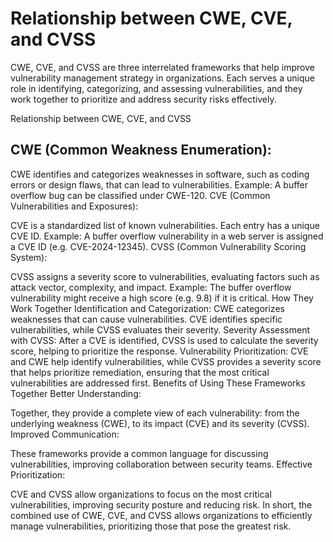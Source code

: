 # Relationship between CWE, CVE, and CVSS

CWE, CVE, and CVSS are three interrelated frameworks that help improve vulnerability management strategy in organizations. Each serves a unique role in identifying, categorizing, and assessing vulnerabilities, and they work together to prioritize and address security risks effectively.

Relationship between CWE, CVE, and CVSS
## CWE (Common Weakness Enumeration):

CWE identifies and categorizes weaknesses in software, such as coding errors or design flaws, that can lead to vulnerabilities.
Example: A buffer overflow bug can be classified under CWE-120.
CVE (Common Vulnerabilities and Exposures):

CVE is a standardized list of known vulnerabilities. Each entry has a unique CVE ID.
Example: A buffer overflow vulnerability in a web server is assigned a CVE ID (e.g. CVE-2024-12345).
CVSS (Common Vulnerability Scoring System):

CVSS assigns a severity score to vulnerabilities, evaluating factors such as attack vector, complexity, and impact.
Example: The buffer overflow vulnerability might receive a high score (e.g. 9.8) if it is critical.
How They Work Together
Identification and Categorization:
CWE categorizes weaknesses that can cause vulnerabilities. CVE identifies specific vulnerabilities, while CVSS evaluates their severity.
Severity Assessment with CVSS:
After a CVE is identified, CVSS is used to calculate the severity score, helping to prioritize the response.
Vulnerability Prioritization:
CVE and CWE help identify vulnerabilities, while CVSS provides a severity score that helps prioritize remediation, ensuring that the most critical vulnerabilities are addressed first.
Benefits of Using These Frameworks Together
Better Understanding:

Together, they provide a complete view of each vulnerability: from the underlying weakness (CWE), to its impact (CVE) and its severity (CVSS).
Improved Communication:

These frameworks provide a common language for discussing vulnerabilities, improving collaboration between security teams.
Effective Prioritization:

CVE and CVSS allow organizations to focus on the most critical vulnerabilities, improving security posture and reducing risk.
In short, the combined use of CWE, CVE, and CVSS allows organizations to efficiently manage vulnerabilities, prioritizing those that pose the greatest risk.